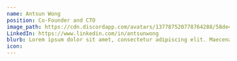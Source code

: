 ```yaml
---
name: Antsun Wong
position: Co-Founder and CTO
image_path: https://cdn.discordapp.com/avatars/137787520778764288/58de4066730ec20396b77467aeb53b2f.png?size=128
LinkedIn: https://www.linkedin.com/in/antsunwong
blurb: Lorem ipsum dolor sit amet, consectetur adipiscing elit. Maecenas non cursus eros. Etiam a fringilla sapien. Nunc tristique nunc lorem, tincidunt sodales dolor placerat vel. Mauris pretium semper elementum.
icon: 
---
```

